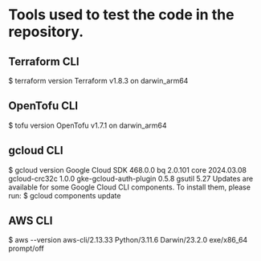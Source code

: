 # Tools used to test the code in the repository.

## Terraform CLI
$ terraform version
  Terraform v1.8.3
  on darwin_arm64

## OpenTofu CLI
$ tofu version
  OpenTofu v1.7.1
  on darwin_arm64

## gcloud CLI
$ gcloud version
  Google Cloud SDK 468.0.0
  bq 2.0.101
  core 2024.03.08
  gcloud-crc32c 1.0.0
  gke-gcloud-auth-plugin 0.5.8
  gsutil 5.27
  Updates are available for some Google Cloud CLI components.  To install them,
  please run:
    $ gcloud components update

## AWS CLI
$ aws --version
  aws-cli/2.13.33 Python/3.11.6 Darwin/23.2.0 exe/x86_64 prompt/off
